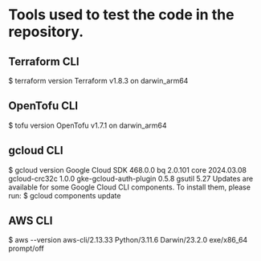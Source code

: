 # Tools used to test the code in the repository.

## Terraform CLI
$ terraform version
  Terraform v1.8.3
  on darwin_arm64

## OpenTofu CLI
$ tofu version
  OpenTofu v1.7.1
  on darwin_arm64

## gcloud CLI
$ gcloud version
  Google Cloud SDK 468.0.0
  bq 2.0.101
  core 2024.03.08
  gcloud-crc32c 1.0.0
  gke-gcloud-auth-plugin 0.5.8
  gsutil 5.27
  Updates are available for some Google Cloud CLI components.  To install them,
  please run:
    $ gcloud components update

## AWS CLI
$ aws --version
  aws-cli/2.13.33 Python/3.11.6 Darwin/23.2.0 exe/x86_64 prompt/off
